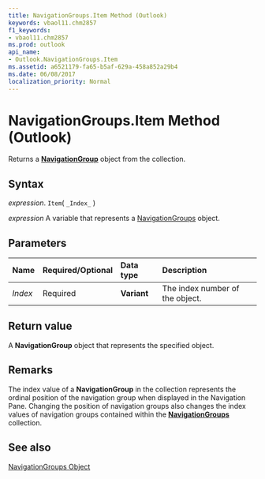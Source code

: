 ```yaml
---
title: NavigationGroups.Item Method (Outlook)
keywords: vbaol11.chm2857
f1_keywords:
- vbaol11.chm2857
ms.prod: outlook
api_name:
- Outlook.NavigationGroups.Item
ms.assetid: a6521179-fa65-b5af-629a-458a852a29b4
ms.date: 06/08/2017
localization_priority: Normal
---
```



# NavigationGroups.Item Method (Outlook)

Returns a  **[NavigationGroup](Outlook.NavigationGroup.md)** object from the collection.


## Syntax

_expression_. `Item`( `_Index_` )

_expression_ A variable that represents a [NavigationGroups](./Outlook.NavigationGroups.md) object.


## Parameters



|Name|Required/Optional|Data type|Description|
|:-----|:-----|:-----|:-----|
| _Index_|Required| **Variant**|The index number of the object.|

## Return value

A  **NavigationGroup** object that represents the specified object.


## Remarks

The index value of a  **NavigationGroup** in the collection represents the ordinal position of the navigation group when displayed in the Navigation Pane. Changing the position of navigation groups also changes the index values of navigation groups contained within the **[NavigationGroups](Outlook.NavigationGroups.md)** collection.


## See also


[NavigationGroups Object](Outlook.NavigationGroups.md)

